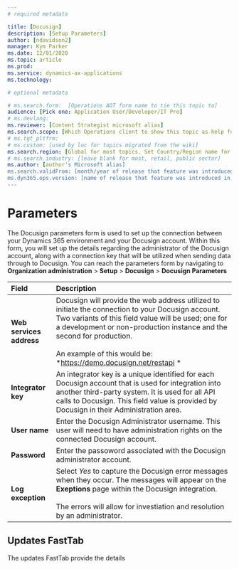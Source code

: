 ```yaml
---
# required metadata

title: [Docusign]
description: [Setup Parameters]
author: [ndavidson2]
manager: Kym Parker
ms.date: 12/01/2020
ms.topic: article
ms.prod: 
ms.service: dynamics-ax-applications
ms.technology: 

# optional metadata

# ms.search.form:  [Operations AOT form name to tie this topic to]
audience: [Pick one: Application User/Developer/IT Pro]
# ms.devlang: 
ms.reviewer: [Content Strategist microsoft alias]
ms.search.scope: [Which Operations client to show this topic as help for, to be set by content strategist, see list here: https://microsoft.sharepoint.com/teams/DynDoc/_layouts/15/WopiFrame.aspx?sourcedoc={23419e1c-eb64-42e9-aa9b-79875b428718}&action=edit&wd=target%28Core%20Dynamics%20AX%20CP%20requirements%2Eone%7C4CC185C0%2DEFAA%2D42CD%2D94B9%2D8F2A45E7F61A%2FVersions%20list%20for%20docs%20topics%7CC14BE630%2D5151%2D49D6%2D8305%2D554B5084593C%2F%29]
# ms.tgt_pltfrm: 
# ms.custom: [used by loc for topics migrated from the wiki]
ms.search.region: [Global for most topics. Set Country/Region name for localizations]
# ms.search.industry: [leave blank for most, retail, public sector]
ms.author: [author's Microsoft alias]
ms.search.validFrom: [month/year of release that feature was introduced in, in format yyyy-mm-dd]
ms.dyn365.ops.version: [name of release that feature was introduced in, see list here: https://microsoft.sharepoint.com/teams/DynDoc/_layouts/15/WopiFrame.aspx?sourcedoc={23419e1c-eb64-42e9-aa9b-79875b428718}&action=edit&wd=target%28Core%20Dynamics%20AX%20CP%20requirements%2Eone%7C4CC185C0%2DEFAA%2D42CD%2D94B9%2D8F2A45E7F61A%2FVersions%20list%20for%20docs%20topics%7CC14BE630%2D5151%2D49D6%2D8305%2D554B5084593C%2F%29]
---
```


# Parameters

The Docusign parameters form is used to set up the connection between your Dynamics 365 environment and your Docusign account.  Within this form, you will set up the details regarding the administrator of the Docusign account, along with a connection key that will be utilized when sending data through to Docusign.
 You can reach the parameters form by navigating to **Organization administration** > **Setup** > **Docusign** > **Docusign Parameters**


| **Field**                         | **Description**                      | 
| :-------------------------------- |:-------------------------------------| 
| **Web services address**          | Docusign will provide the web address utilized to initiate the connection to your Docusign account. Two variants of this field value will be used; one for a development or non-production instance and the second for production. <br> <br>An example of this would be: *https://demo.docusign.net/restapi *  |
| **Integrator key**                | An integrator key is a unique identified for each Docusign account that is used for integration into another third-party system. It is used for all API calls to Docusign.  This field value is provided by Docusign in their Administration area.     |
| **User name**                     | Enter the Docusign Administrator username.  This user will need to have administration rights on the connected Docusign account.     | 
| **Password**                      | Enter the passoword associated with the Docusign administrator account.     | 
| **Log exception**                 | Select *Yes* to capture the Docusign error messages when they occur.  The messages will appear on the **Exeptions** page within the Docusign integration. <br> <br> The errors will allow for investiation and resolution by an administrator.      | 



## Updates FastTab 

The updates FastTab provide the details
